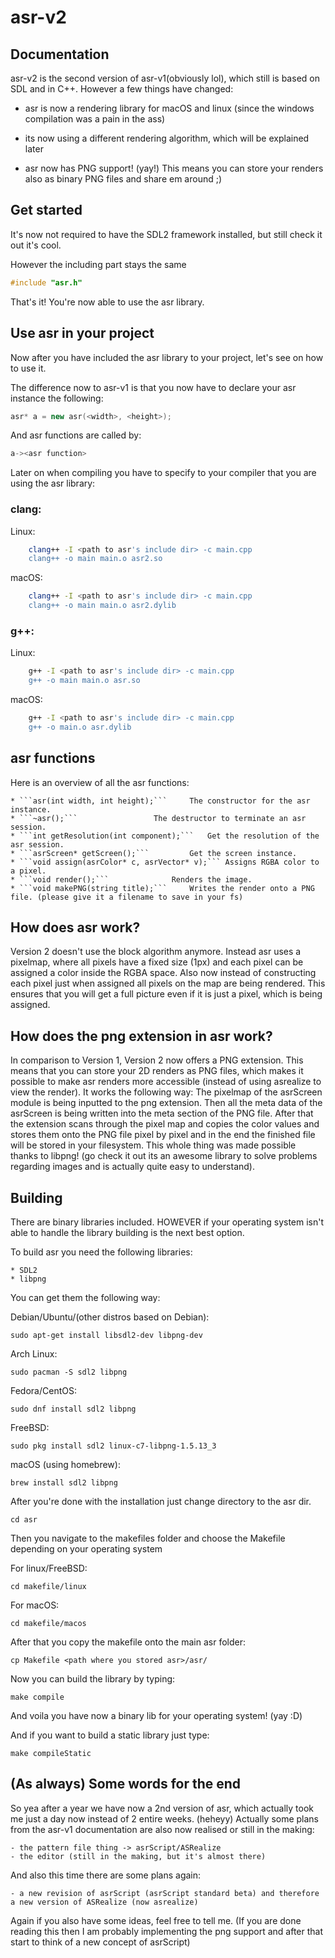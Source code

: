 # asr-v2


Documentation
-------------

asr-v2 is the second version of asr-v1(obviously lol), which still is based on SDL and in C++.
However a few things have changed:

- asr is now a rendering library for macOS and linux (since the windows compilation was a pain in the ass)

- its now using a different rendering algorithm, which will be explained later

- asr now has PNG support! (yay!) This means you can store your renders also as binary PNG files and share em around ;)

Get started
-----------

It's now not required to have the SDL2 framework installed, but still check it out it's cool.

However the including part stays the same

```cpp
#include "asr.h"
```

That's it! You're now able to use the asr library.


Use asr in your project
-----------------------

Now after you have included the asr library to your project, let's see on how to use it.

The difference now to asr-v1 is that you now have to declare your asr instance the following:

```cpp
asr* a = new asr(<width>, <height>);
```

And asr functions are called by:

```cpp
a-><asr function>
```

Later on when compiling you have to specify to your compiler that you are using the asr library:

### clang:

Linux:
```bash
	clang++ -I <path to asr's include dir> -c main.cpp
	clang++ -o main main.o asr2.so
```


macOS:
```bash
	clang++ -I <path to asr's include dir> -c main.cpp
	clang++ -o main main.o asr2.dylib
```

### g++:

Linux:
```bash
	g++ -I <path to asr's include dir> -c main.cpp
	g++ -o main main.o asr.so
```

macOS:
```bash
	g++ -I <path to asr's include dir> -c main.cpp
	g++ -o main.o asr.dylib
```

asr functions
-------------

Here is an overview of all the asr functions:

	* ```asr(int width, int height);```		The constructor for the asr instance.
	* ```~asr();```					The destructor to terminate an asr session.
	* ```int getResolution(int component);```	Get the resolution of the asr session.
	* ```asrScreen* getScreen();```			Get the screen instance.
	* ```void assign(asrColor* c, asrVector* v);```	Assigns RGBA color to a pixel.
	* ```void render();```				Renders the image.
	* ```void makePNG(string title);```		Writes the render onto a PNG file. (please give it a filename to save in your fs)

How does asr work?
------------------

Version 2 doesn't use the block algorithm anymore. Instead asr uses a pixelmap, where all pixels have a fixed size (1px) and each pixel can be assigned a color inside the RGBA space. Also now instead of constructing each pixel just when assigned all pixels on the map are being rendered. This ensures that you will get a full picture even if it is just a pixel, which is being assigned.


How does the png extension in asr work?
---------------------------------------

In comparison to Version 1, Version 2 now offers a PNG extension. This means that you can store your 2D renders as PNG files, which makes it
possible to make asr renders more accessible (instead of using asrealize to view the render). It works the following way:
The pixelmap of the asrScreen module is being inputted to the png extension. Then all the meta data of the asrScreen is being written into the
meta section of the PNG file. After that the extension scans through the pixel map and copies the color values and stores them onto the PNG file pixel by pixel and in the end the finished file will be stored in your filesystem. This whole thing was made possible thanks to libpng! (go check it out its an awesome library to solve problems regarding images and is actually quite easy to understand).


Building
--------

There are binary libraries included. HOWEVER if your operating system isn't able to handle the library building is the next best option.

To build asr you need the following libraries:

	* SDL2
	* libpng
	
You can get them the following way:

Debian/Ubuntu/(other distros based on Debian):

```sudo apt-get install libsdl2-dev libpng-dev```

Arch Linux:

```sudo pacman -S sdl2 libpng```

Fedora/CentOS:

```sudo dnf install sdl2 libpng```

FreeBSD:

```sudo pkg install sdl2 linux-c7-libpng-1.5.13_3```

macOS (using homebrew):

```brew install sdl2 libpng```


After you're done with the installation just change directory to the asr dir.

```cd asr```

Then you navigate to the makefiles folder and choose the Makefile depending on your operating system

For linux/FreeBSD:

```cd makefile/linux```

For macOS:

```cd makefile/macos```

After that you copy the makefile onto the main asr folder:

```cp Makefile <path where you stored asr>/asr/```

Now you can build the library by typing:

```make compile```

And voila you have now a binary lib for your operating system! (yay :D)

And if you want to build a static library just type:

```make compileStatic```

(As always) Some words for the end
----------------------------------

So yea after a year we have now a 2nd version of asr, which actually took me just a day now instead of 2 entire weeks. (heheyy)
Actually some plans from the asr-v1 documentation are also now realised or still in the making:

	- the pattern file thing -> asrScript/ASRealize
	- the editor (still in the making, but it's almost there)

And also this time there are some plans again:

	- a new revision of asrScript (asrScript standard beta) and therefore a new version of ASRealize (now asrealize)

Again if you also have some ideas, feel free to tell me. 
(If you are done reading this then I am probably implementing the png support and after that start to think of a new concept of asrScript)
